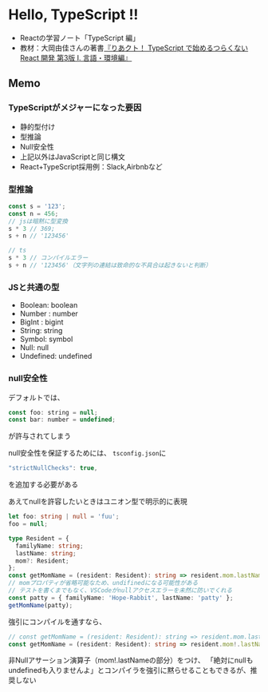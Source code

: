 # Hello, TypeScript !!

- Reactの学習ノート「TypeScript 編」
- 教材：大岡由佳さんの著書[『りあクト！ TypeScript で始めるつらくない React 開発 第3版 Ⅰ. 言語・環境編』](https://booth.pm/ja/items/2368045)

## Memo
### TypeScriptがメジャーになった要因
- 静的型付け
- 型推論
- Null安全性
- 上記以外はJavaScriptと同じ構文
- React+TypeScript採用例：Slack,Airbnbなど

### 型推論
```js
const s = '123';
const n = 456;
// jsは暗黙に型変換
s * 3 // 369;
s + n // '123456'

// ts
s * 3 // コンパイルエラー
s + n // '123456'（文字列の連結は致命的な不具合は起きないと判断）
```

### JSと共通の型
- Boolean: boolean
- Number : number
- BigInt : bigint
- String: string
- Symbol: symbol
- Null: null
- Undefined: undefined

### null安全性
デフォルトでは、
```js
const foo: string = null;
const bar: number = undefined;
```
が許与されてしまう

null安全性を保証するためには、
`tsconfig.json`に
```js
"strictNullChecks": true,
```
を追加する必要がある

あえてnullを許容したいときはユニオン型で明示的に表現
```ts
let foo: string | null = 'fuu';
foo = null;
```
```ts
type Resident = {
  familyName: string;
  lastName: string;
  mom?: Resident;
};
const getMomName = (resident: Resident): string => resident.mom.lastName;
// momプロパティが省略可能なため、undifinedになる可能性がある
// テストを書くまでもなく、VSCodeがnullアクセスエラーを未然に防いでくれる
const patty = { familyName: 'Hope-Rabbit', lastName: 'patty' };
getMomName(patty);
```
強引にコンパイルを通すなら、
```ts
// const getMomName = (resident: Resident): string => resident.mom.lastName;
const getMomName = (resident: Resident): string => resident.mom!.lastName;
```
非Nullアサーション演算子（mom!.lastNameの部分）をつけ、
「絶対にnullもundefinedも入りませんよ」とコンパイラを強引に黙らせることもできるが、推奨しない